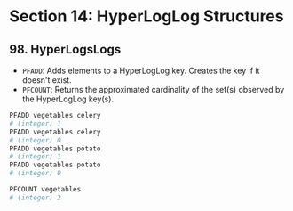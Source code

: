 # Section 14: HyperLogLog Structures

## 98. HyperLogsLogs

- `PFADD`: Adds elements to a HyperLogLog key. Creates the key if it doesn't exist.
- `PFCOUNT`: Returns the approximated cardinality of the set(s) observed by the HyperLogLog key(s).

```sh
PFADD vegetables celery
# (integer) 1
PFADD vegetables celery
# (integer) 0
PFADD vegetables potato
# (integer) 1
PFADD vegetables potato
# (integer) 0

PFCOUNT vegetables
# (integer) 2
```
